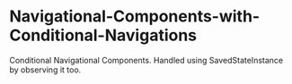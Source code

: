 # Navigational-Components-with-Conditional-Navigations
Conditional Navigational Components. Handled using SavedStateInstance by observing it too.
